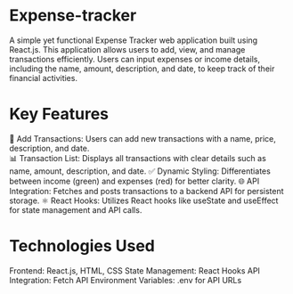 # Expense-tracker
A simple yet functional Expense Tracker web application built using React.js. This application allows users to add, view, and manage transactions efficiently. Users can input expenses or income details, including the name, amount, description, and date, to keep track of their financial activities.

# Key Features
📝 Add Transactions: Users can add new transactions with a name, price, description, and date.<br>
📊 Transaction List: Displays all transactions with clear details such as name, amount, description, and date.
✅ Dynamic Styling: Differentiates between income (green) and expenses (red) for better clarity.
🌐 API Integration: Fetches and posts transactions to a backend API for persistent storage.
⚛️ React Hooks: Utilizes React hooks like useState and useEffect for state management and API calls.
# Technologies Used
Frontend: React.js, HTML, CSS
State Management: React Hooks
API Integration: Fetch API
Environment Variables: .env for API URLs
